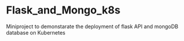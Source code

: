 # Flask_and_Mongo_k8s
Miniproject to demonstarate the deployment of flask API and mongoDB database on Kubernetes
